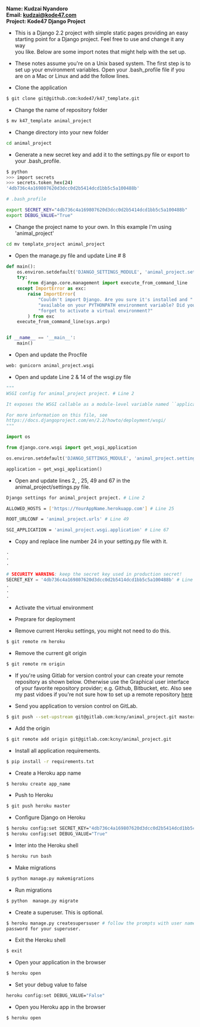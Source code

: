 **Name: Kudzai Nyandoro**  
**Email: kudzai@kode47.com**  
**Project: Kode47 Django Project**  

- This is a Django 2.2 project with simple static pages providing an easy  
  starting point for a Django project. Feel free to use and change it any way  
  you like. Below are some import notes that might help with the set up.

- These notes assume you're on a Unix based system.  The first step is to set
   up  your environment variables.  Open your .bash_profile file if you are on a
   Mac or Linux and add the follow lines.

- Clone the application 

```bash
$ git clone git@github.com:kode47/k47_template.git
```

- Change the name of repository folder

```bash
$ mv k47_template animal_project
```

- Change directory into your new folder
 
```bash
cd animal_project
```
- Generate a new secret key and add it to the settings.py file or export to
   your .bash_profile.

```bash
$ python
>>> import secrets
>>> secrets.token_hex(24)
'4db736c4a169807620d3dcc0d2b5414dcd1bb5c5a100488b'
```
  

```bash
# .bash_profile

export SECRET_KEY="4db736c4a169807620d3dcc0d2b5414dcd1bb5c5a100488b"
export DEBUG_VALUE="True"
```

- Change the project name to your own.  In this example I'm using 'animal_project'

```bash
cd mv template_project animal_project
```

- Open the manage.py file and update Line # 8

```python
def main():
    os.environ.setdefault('DJANGO_SETTINGS_MODULE', 'animal_project.settings') # Line 8
    try:
        from django.core.management import execute_from_command_line
    except ImportError as exc:
        raise ImportError(
            "Couldn't import Django. Are you sure it's installed and "
            "available on your PYTHONPATH environment variable? Did you "
            "forget to activate a virtual environment?"
        ) from exc
    execute_from_command_line(sys.argv)


if __name__ == '__main__':
    main()
```
 
- Open and update the Procfile

```bash
web: gunicorn animal_project.wsgi
```


- Open and update Line 2 & 14 of the wsgi.py file

```python
"""
WSGI config for animal_project project. # Line 2

It exposes the WSGI callable as a module-level variable named ``application``.

For more information on this file, see
https://docs.djangoproject.com/en/2.2/howto/deployment/wsgi/
"""

import os

from django.core.wsgi import get_wsgi_application

os.environ.setdefault('DJANGO_SETTINGS_MODULE', 'animal_project.settings') # Line 14

application = get_wsgi_application()

```

- Open and update lines 2, , 25, 49 and 67 in the animal_project/settings.py file.

```bash
Django settings for animal_project project. # Line 2

ALLOWED_HOSTS = ['https://YourAppName.herokuapp.com'] # Line 25

ROOT_URLCONF = 'animal_project.urls' # Line 49

SGI_APPLICATION = 'animal_project.wsgi.application' # Line 67
```


- Copy and replace line number 24 in your setting.py file with it.

```python
.
.
.

# SECURITY WARNING: keep the secret key used in production secret!
SECRET_KEY = '4db736c4a169807620d3dcc0d2b5414dcd1bb5c5a100488b' # Line 24
.
.
.
```


- Activate the virtual environment
 
-  Preprare for deployment


- Remove current Heroku settings, you might not need to do this.

```bash
$ git remote rm heroku
```

- Remove the current git origin

```bash
$ git remote rm origin
```

-  If you're using Gitlab for version control your can create your remote
  repository as shown below. Otherwise use the Graphical user interface of your
  favorite repository provider; e.g. Github, Bitbucket, etc.  Also see my past
  vidoes if you're not sure how to set up a remote repository [here](https://kode47.com)


- Send you application to version control on GitLab.
 
```bash
$ git push --set-upstream git@gitlab.com:kcny/animal_project.git master
```

- Add the origin

```bash
$ git remote add origin git@gitlab.com:kcny/animal_project.git
```

- Install all application requirements.

```bash
$ pip install -r requirements.txt
```

- Create a Heroku app name

```bash
$ heroku create app_name
```

- Push to Heroku
```bash
$ git push heroku master
```

- Configure Django on Heroku

```bash
$ heroku config:set SECRET_KEY="4db736c4a169807620d3dcc0d2b5414dcd1bb5c5a100488b"
$ heroku config:set DEBUG_VALUE="True"
```
 
- Inter into the Heroku shell

```bash
$ heroku run bash
```

- Make migrations
```bash
$ python manage.py makemigrations
```

- Run migrations

```bash
$ python  manage.py migrate
````

- Create a superuser. This is optional.

```bash
$ heroku manage.py createsupersuser # follow the prompts with user name and
password for your superuser.
```


- Exit the Heroku shell

```bash
$ exit
```

- Open your application in the browser

```bash
$ heroku open
```

- Set your debug value to false

```bash
heroku config:set DEBUG_VALUE="False"
```

- Open you Heroku app in the browser

```bash
$ heroku open
```


